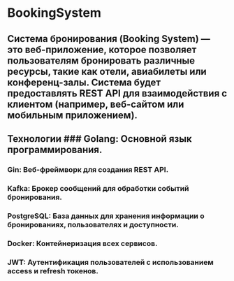 # BookingSystem
## Система бронирования (Booking System) — это веб-приложение, которое позволяет пользователям бронировать различные ресурсы, такие как отели, авиабилеты или конференц-залы. Система будет предоставлять REST API для взаимодействия с клиентом (например, веб-сайтом или мобильным приложением).
## Технологии ### Golang: Основной язык программирования.
### Gin: Веб-фреймворк для создания REST API.
### Kafka: Брокер сообщений для обработки событий бронирования.
### PostgreSQL: База данных для хранения информации о бронированиях, пользователях и доступности.
### Docker: Контейнеризация всех сервисов.
### JWT: Аутентификация пользователей с использованием access и refresh токенов.
